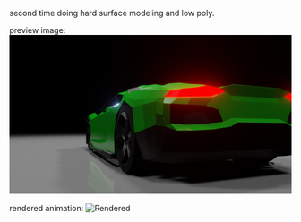 second time doing hard surface modeling and low poly.

preview image:
![Rendered preview](rendered_preview.png)

rendered animation:
![Rendered](rendered.gif)
